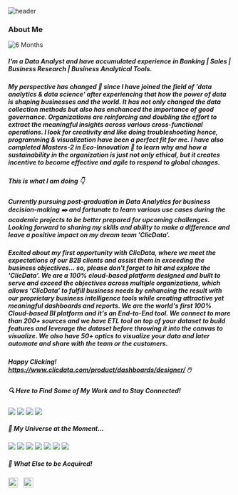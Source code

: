 ![header](https://capsule-render.vercel.app/api?type=rounded&color=gradient&text=%20If&nbsp;you&nbsp;torture&nbsp;the&nbsp;data&nbsp;long&nbsp;enough,&nbsp;it&nbsp;will&nbsp;confess&nbsp;to&nbsp;anything&nbsp;-&nbsp;Ronald&nbsp;Coase%20&height=90&fontSize=20&textBg=true)

### About Me
![6 Months](https://user-images.githubusercontent.com/86074953/128566227-b1105b9f-2f02-41d9-b35d-236bbab85776.png)
##### I'm a Data Analyst and have accumulated experience in **Banking | Sales | Business Research |  Business Analytical Tools**.
##### My perspective has changed :rainbow: since I have joined the field of 'data analytics & data science' after experiencing that how the power of data is shaping businesses and the world. It has not only changed the data collection methods but also has enchanced the importance of  good governance. Organizations are reinforcing and doubling the effort to extract the meaningful insights across various cross-functional operations. I look for creativity and like doing troubleshooting hence, programming & visualization have been a perfect fit for me. I have also completed Masters-2 in Eco-Innovation :1st_place_medal: to learn why and how a sustainability in the organization is just not only ethical, but it creates incentive to become effective and agile to respond to global changes.

##### This is what I am doing :point_down:

##### Currently pursuing post-graduation in Data Analytics for business decision-making :black_nib: and fortunate to learn various use cases during the academic projects to be better prepared for upcoming challenges. Looking forward to sharing my skills and ability to make a difference and leave a positive impact on my dream team 'ClicData'.

##### Excited about my first opportunity with ClicData, where we meet the expectations of our B2B clients and assist them in exceeding the business objectives... so, please don't forget to hit and explore the 'ClicData'. We are a 100% cloud-based platform designed and built to serve and exceed the objectives across multiple organizations, which allows ‘ClicData’ to fulfill business needs by enhancing the result with our proprietary business intelligence tools while creating attractive yet meaningful dashboards and reports. We are the world's first 100% Cloud-based BI platform and it's an End-to-End tool. We connect to more than 200+ sources and we have ETL tool on top of your dataset to build features and leverage the dataset before throwing it into the canvas to visualize. We also have 50+ optics to visualize your data and later automate and share with the team or the customers.

##### Happy Clicking!            https://www.clicdata.com/product/dashboards/designer/ :computer_mouse:

##### 🔍 Here to Find Some of My Work and to Stay Connected!

[![](https://img.shields.io/badge/Slideshare-ravinakulan-white?logo=Slideshare&labelColor=orange)](https://www.slideshare.net/ravinakulan)
[![](https://img.shields.io/badge/LinkedIn-ravinakulan-white?logo=Linkedin&logoColor=white&labelColor=blue)](https://www.linkedin.com/in/ravi-nakulan-data-analyst/)
[![](https://img.shields.io/badge/Gmail-ravi.nakulan@gmail.com-white?logo=Gmail&logoColor=Red&labelColor=lightred)](mailto:ravi.nakulan@gmail.com)
[![](https://img.shields.io/badge/YouTube-ravinakulan-white?logo=YouTube&labelColor=darkred)](https://youtu.be/xVa_0X4P3Ek)


##### 🚀 My Universe at the Moment...

<a name="learning-now"></a>

[![](https://img.shields.io/badge/👉-ClicData-darkred?logo=ClicData&logoColor=darkred&labelColor=gray)](https://www.clicdata.com/)
[![](https://img.shields.io/badge/MSexcel-white?logo=Microsoft-Excel&logoColor=white&labelColor=green)](https://www.microsoft.com/en-ca/microsoft-365/excel)
[![](https://img.shields.io/badge/MySQL-white?logo=MySQL&logoColor=white&labelColor=yellow)](https://www.mysql.com/downloads/)
[![](https://img.shields.io/badge/Python-yellow?logo=Python&logoColor=yellow&labelColor=blue)](https://www.python.org/downloads/)
[![](https://img.shields.io/badge/Tableau-red?logo=tableau&logoColor=red&labelColor=white)](https://www.tableau.com/products/desktop/download)
[![](https://img.shields.io/badge/PowerBI-yellow?logo=PowerBI&logoColor=yellow&labelColor=gray)](https://powerbi.microsoft.com/en-ca/downloads/)
[![](https://img.shields.io/badge/-R-blue?logo=R&logoColor=blue&labelColor=gray)](https://cran.r-project.org/bin/windows/base/)

<a name="learning-next"></a>

##### 🌱 What Else to be Acquired!

<a name="learning-now"></a>

<img src="https://img.shields.io/badge/Microsoft Azure-282C34?logo=microsoftazure&logoColor=008AD7" alt="Microsoft Azure logo" title="Azure" height="22" /> &nbsp;
<img src="https://img.shields.io/badge/Azure DevOps-282C34?logo=azuredevops&logoColor=007FFF" alt="Azure DevOps logo" title="Azure DevOps" height="22" /> &nbsp;

<a name="learning-next"></a>

